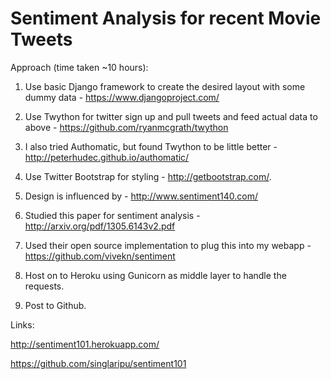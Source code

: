 # Sentiment Analysis for recent Movie Tweets


Approach (time taken ~10 hours):

1. Use basic Django framework to create the desired layout with some dummy data - https://www.djangoproject.com/

2. Use Twython for twitter sign up and pull tweets and feed actual data to above  - https://github.com/ryanmcgrath/twython

3. I also tried Authomatic, but found Twython to be little better - http://peterhudec.github.io/authomatic/

4. Use Twitter Bootstrap for styling - http://getbootstrap.com/. 

5. Design is influenced by - http://www.sentiment140.com/

6. Studied this paper for sentiment analysis - http://arxiv.org/pdf/1305.6143v2.pdf

7. Used their open source implementation to plug this into my webapp - https://github.com/vivekn/sentiment

8. Host on to Heroku using Gunicorn as middle layer to handle the requests.

9. Post to Github.

Links:

http://sentiment101.herokuapp.com/

https://github.com/singlaripu/sentiment101